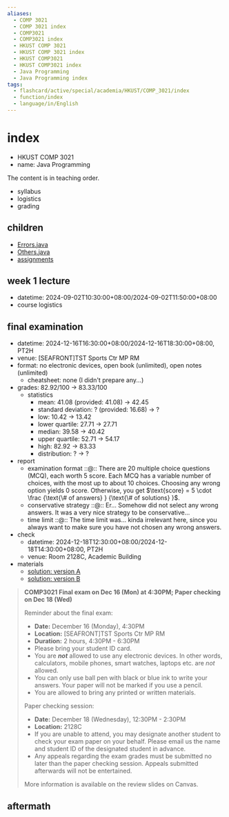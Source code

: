 ```yaml
---
aliases:
  - COMP 3021
  - COMP 3021 index
  - COMP3021
  - COMP3021 index
  - HKUST COMP 3021
  - HKUST COMP 3021 index
  - HKUST COMP3021
  - HKUST COMP3021 index
  - Java Programming
  - Java Programming index
tags:
  - flashcard/active/special/academia/HKUST/COMP_3021/index
  - function/index
  - language/in/English
---
```


# index

- HKUST COMP 3021
- name: Java Programming

The content is in teaching order.

- syllabus
- logistics
- grading

## children

- [Errors.java](Errors.java.md)
- [Others.java](Others.java.md)
- [assignments](assignments/)

## week 1 lecture

- datetime: 2024-09-02T10:30:00+08:00/2024-09-02T11:50:00+08:00
- course logistics

## final examination

- datetime: 2024-12-16T16:30:00+08:00/2024-12-16T18:30:00+08:00, PT2H
- venue: \[SEAFRONT\]TST Sports Ctr MP RM
- format: no electronic devices, open book (unlimited), open notes (unlimited)
  - cheatsheet: none (I didn't prepare any...)
- grades: 82.92/100 → 83.33/100
  - statistics
    - mean: 41.08 (provided: 41.08) → 42.45
    - standard deviation: ? (provided: 16.68) → ?
    - low: 10.42 → 13.42
    - lower quartile: 27.71 → 27.71
    - median: 39.58 → 40.42
    - upper quartile: 52.71 → 54.17
    - high: 82.92 → 83.33
    - distribution: ? → ?
- report
  - examination format ::@:: There are 20 multiple choice questions (MCQ), each worth 5 score. Each MCQ has a variable number of choices, with the most up to about 10 choices. Choosing any wrong option yields 0 score. Otherwise, you get $\text{score} = 5 \cdot \frac {\text{\# of answers} } {\text{\# of solutions} }$. <!--SR:!2025-03-19,67,310!2025-11-02,241,330-->
  - conservative strategy ::@:: Er... Somehow did not select any wrong answers. It was a very nice strategy to be conservative... <!--SR:!2025-09-01,190,310!2025-03-18,66,310-->
  - time limit ::@:: The time limit was... kinda irrelevant here, since you always want to make sure you have not chosen any wrong answers. <!--SR:!2025-07-22,159,310!2025-03-13,62,310-->
- check
  - datetime: 2024-12-18T12:30:00+08:00/2024-12-18T14:30:00+08:00, PT2H
  - venue: Room 2128C, Academic Building
- materials
  - [solution: version A](attachments/solutions-print-a.pdf)
  - [solution: version B](attachments/solutions-print-b.pdf)

> __COMP3021 Final exam on Dec 16 (Mon) at 4:30PM; Paper checking on Dec 18 (Wed)__
>
> Reminder about the final exam:
>
> - __Date:__ December 16 (Monday), 4:30PM
> - __Location:__ \[SEAFRONT\]TST Sports Ctr MP RM
> - __Duration:__ 2 hours, 4:30PM - 6:30PM
> - Please bring your student ID card.
> - You are ___not___ allowed to use any electronic devices. In other words, calculators, mobile phones, smart watches, laptops etc. are _not_ allowed.
> - You can only use ball pen with black or blue ink to write your answers. Your paper will not be marked if you use a pencil.
> - You are allowed to bring any printed or written materials.
>
> Paper checking session:
>
> - __Date:__ December 18 (Wednesday), 12:30PM - 2:30PM
> - __Location:__ 2128C
> - If you are unable to attend, you may designate another student to check your exam paper on your behalf. Please email us the name and student ID of the designated student in advance.
> - Any appeals regarding the exam grades must be submitted no later than the paper checking session. Appeals submitted afterwards will not be entertained.
>
> More information is available on the review slides on Canvas.

## aftermath
